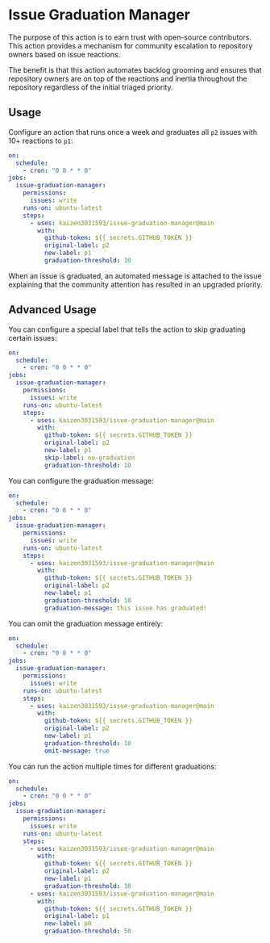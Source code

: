 # Issue Graduation Manager

The purpose of this action is to earn trust with open-source contributors.
This action provides a mechanism for community escalation to repository
owners based on issue reactions.

The benefit is that this action automates backlog grooming and ensures that
repository owners are on top of the reactions and inertia throughout the
repository regardless of the initial triaged priority.

## Usage

Configure an action that runs once a week and graduates all `p2` issues
with 10+ reactions to `p1`:

```yaml
on: 
  schedule:
    - cron: "0 0 * * 0"
jobs:
  issue-graduation-manager:
    permissions:
      issues: write
    runs-on: ubuntu-latest
    steps:
      - uses: kaizen3031593/issue-graduation-manager@main
        with:
          github-token: ${{ secrets.GITHUB_TOKEN }}
          original-label: p2
          new-label: p1
          graduation-threshold: 10
```

When an issue is graduated, an automated message is attached to the issue
explaining that the community attention has resulted in an upgraded priority.

## Advanced Usage

You can configure a special label that tells the action to skip graduating
certain issues:

```yaml
on: 
  schedule:
    - cron: "0 0 * * 0"
jobs:
  issue-graduation-manager:
    permissions:
      issues: write
    runs-on: ubuntu-latest
    steps:
      - uses: kaizen3031593/issue-graduation-manager@main
        with:
          github-token: ${{ secrets.GITHUB_TOKEN }}
          original-label: p2
          new-label: p1
          skip-label: no-graduation
          graduation-threshold: 10
```

You can configure the graduation message:

```yaml
on: 
  schedule:
    - cron: "0 0 * * 0"
jobs:
  issue-graduation-manager:
    permissions:
      issues: write
    runs-on: ubuntu-latest
    steps:
      - uses: kaizen3031593/issue-graduation-manager@main
        with:
          github-token: ${{ secrets.GITHUB_TOKEN }}
          original-label: p2
          new-label: p1
          graduation-threshold: 10
          graduation-message: this issue has graduated!
```

You can omit the graduation message entirely:

```yaml
on: 
  schedule:
    - cron: "0 0 * * 0"
jobs:
  issue-graduation-manager:
    permissions:
      issues: write
    runs-on: ubuntu-latest
    steps:
      - uses: kaizen3031593/issue-graduation-manager@main
        with:
          github-token: ${{ secrets.GITHUB_TOKEN }}
          original-label: p2
          new-label: p1
          graduation-threshold: 10
          omit-message: true
```

You can run the action multiple times for different graduations:

```yaml
on: 
  schedule:
    - cron: "0 0 * * 0"
jobs:
  issue-graduation-manager:
    permissions:
      issues: write
    runs-on: ubuntu-latest
    steps:
      - uses: kaizen3031593/issue-graduation-manager@main
        with:
          github-token: ${{ secrets.GITHUB_TOKEN }}
          original-label: p2
          new-label: p1
          graduation-threshold: 10
      - uses: kaizen3031593/issue-graduation-manager@main
        with:
          github-token: ${{ secrets.GITHUB_TOKEN }}
          original-label: p1
          new-label: p0
          graduation-threshold: 50
```
